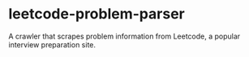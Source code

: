 # leetcode-problem-parser
A crawler that scrapes problem information from Leetcode, a popular interview preparation site.
